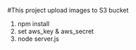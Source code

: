 #This project upload images to S3 bucket
1. npm install
2. set aws_key & aws_secret 
3. node server.js